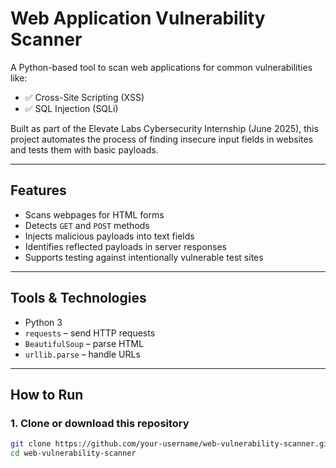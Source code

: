 # Web Application Vulnerability Scanner 

A Python-based tool to scan web applications for common vulnerabilities like:

- ✅ Cross-Site Scripting (XSS)
- ✅ SQL Injection (SQLi)

Built as part of the Elevate Labs Cybersecurity Internship (June 2025), this project automates the process of finding insecure input fields in websites and tests them with basic payloads.

---

## Features

- Scans webpages for HTML forms
- Detects `GET` and `POST` methods
- Injects malicious payloads into text fields
- Identifies reflected payloads in server responses
- Supports testing against intentionally vulnerable test sites

---

## Tools & Technologies

- Python 3
- `requests` – send HTTP requests
- `BeautifulSoup` – parse HTML
- `urllib.parse` – handle URLs

---

## How to Run

### 1. Clone or download this repository
```bash
git clone https://github.com/your-username/web-vulnerability-scanner.git
cd web-vulnerability-scanner
